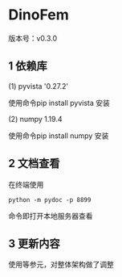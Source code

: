 # DinoFem 

版本号：v0.3.0

## 1 依赖库
(1) pyvista '0.27.2'

使用命令pip install pyvista 安装

(2) numpy 1.19.4

使用命令pip install numpy 安装

## 2 文档查看

在终端使用
```
python -m pydoc -p 8899
```
命令即打开本地服务器查看

## 3 更新内容
使用等参元，对整体架构做了调整

    